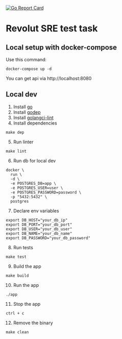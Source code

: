 [![Go Report Card](https://goreportcard.com/badge/github.com/mxssl/revolut-sre-test-task)](https://goreportcard.com/report/github.com/mxssl/revolut-sre-test-task)

# Revolut SRE test task

## Local setup with docker-compose

Use this command:

```
docker-compose up -d
```

You can get api via http://localhost:8080

## Local dev

1. Install [go](https://golang.org/dl)
2. Install [godep](https://golang.github.io/dep)
3. Install [golangci-lint](https://github.com/golangci/golangci-lint)
4. Install dependencies

```
make dep
```

5. Run linter

```
make lint
```

6. Run db for local dev

```
docker \
  run \
  -d \
  -e POSTGRES_DB=app \
  -e POSTGRES_USER=user \
  -e POSTGRES_PASSWORD=password \
  -p "5432:5432" \
  postgres
```

7. Declare env variables

```
export DB_HOST="your_db_ip"
export DB_PORT="your_db_port"
export DB_USER="your_db_user"
export DB_NAME="your_db_name"
export DB_PASSWORD="your_db_password"
```

8. Run tests

```
make test
```

9. Build the app

```
make build
```

10. Run the app

```
./app
```

11. Stop the app

```
ctrl + c
```

12. Remove the binary

```
make clean
```
